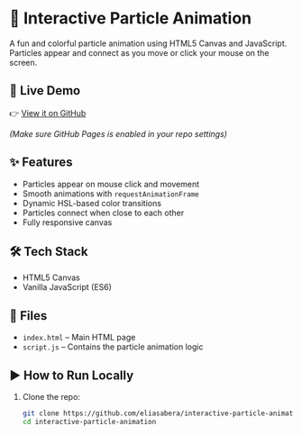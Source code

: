 # 🎨 Interactive Particle Animation

A fun and colorful particle animation using HTML5 Canvas and JavaScript. Particles appear and connect as you move or click your mouse on the screen.

## 🚀 Live Demo

👉 [View it on GitHub](https://eliasabera.github.io/interactive-particle-animation/)

*(Make sure GitHub Pages is enabled in your repo settings)*

## ✨ Features

- Particles appear on mouse click and movement  
- Smooth animations with `requestAnimationFrame`  
- Dynamic HSL-based color transitions  
- Particles connect when close to each other  
- Fully responsive canvas  

## 🛠️ Tech Stack

- HTML5 Canvas  
- Vanilla JavaScript (ES6)

## 📁 Files

- `index.html` – Main HTML page  
- `script.js` – Contains the particle animation logic

## ▶️ How to Run Locally

1. Clone the repo:
   ```bash
   git clone https://github.com/eliasabera/interactive-particle-animation.git
   cd interactive-particle-animation
